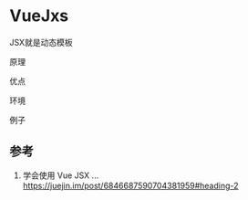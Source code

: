 # VueJxs

JSX就是动态模板

原理

优点

环境

例子

## 参考

1. 学会使用 Vue JSX ...
   https://juejin.im/post/6846687590704381959#heading-2
